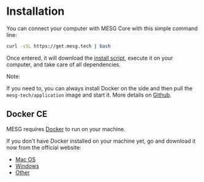 # Installation

You can connect your computer with MESG Core with this simple command line:

```bash
curl -sSL https://get.mesg.tech | bash
```

Once entered, it will download the [install script](https://get.mesg.tech), execute it on your computer, and take care of all dependencies.

Note:

If you need to, you can always install Docker on the side and then pull the `mesg-tech/application` image and start it. More details on [Github](https://github.com/mesg-foundation/application).

## Docker CE

MESG requires [Docker](https://www.docker.com/) to run on your machine.

If you don't have Docker installed on your machine yet, go and download it now from the official website:

* [Mac OS](https://www.docker.com/docker-mac)
* [Windows](https://www.docker.com/docker-windows)
* [Other](https://docs.docker.com/engine/installation/)


